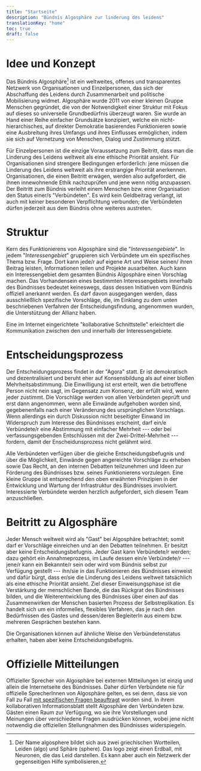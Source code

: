 ```yaml
---
title: "Startseite"
description: "Bündnis Algosphäre zur linderung des leidens"
translationKey: "home"
toc: true
draft: false
---
```


# Idee und Konzept
Das Bündnis Algosphäre[^1] ist ein weltweites, offenes und transparentes  Netzwerk von Organisationen und Einzelpersonen,  das sich der Abschaffung des Leidens durch Zusammenarbeit und politische Mobilisierung widmet. Algosphäre wurde 2011 von einer kleinen Gruppe Menschen gegründet, die von der Notwendigkeit einer Struktur mit Fokus auf dieses so universelle Grundbedürfnis  überzeugt waren. Sie wurde an Hand einer Reihe einfacher Grundsätze  konzipiert, welche ein nicht-hierarchisches, auf direkter Demokratie basierendes Funktionieren sowie eine Ausbreitung ihres Umfangs und ihres Einflusses ermöglichen, indem sie sich auf Vernetzung von Menschen, Dialog und Zustimmung stützt.

Für Einzelpersonen ist die einzige Voraussetzung zum Beitritt, dass man die Linderung des Leidens weltweit als eine ethische Priorität ansieht. Für Organisationen sind strengere Bedingungen erforderlich: jene müssen die Linderung des Leidens weltweit als ihre erstrangige Priorität anerkennen. Organisationen, die einen Beitritt erwägen, werden also aufgefordert, die ihnen innewohnende Ethik nachzuprüfen und jene wenn nötig anzupassen. Der Beitritt zum Bündnis verleiht einem Menschen bzw. einer Organisation den Status  einer/s "Verbündeten". Es wird kein Geldbeitrag verlangt, ist auch mit keiner besonderen Verpflichtung verbunden; die Verbündeten dürfen jederzeit aus dem  Bündnis ohne weiteres austreten.

# Struktur
Kern des Funktionierens von Algosphäre sind die "*Interessengebiete*". In jedem "*Interessengebiet*" gruppieren sich Verbündete um ein spezifisches Thema bzw. Frage. Dort kann jede/r auf eigene Art und Weise seinen/ ihren Beitrag leisten, Informationen teilen und Projekte ausarbeiten. Auch kann ein Interessengebiet dem gesamten Bündnis Algosphäre einen Vorschlag machen. Das Vorhandensein  eines bestimmten  Interessengebiets innerhalb des Bündnisses bedeutet keineswegs, dass dessen Initiativen vom Bündnis offiziell anerkannt werden. Es darf davon ausgegangen werden, dass ausschließlich spezifische Vorschläge, die, im Einklang zu dem unten beschriebenen Verfahren der Entscheidungsfindung, angenommen wurden, die Unterstützung der Allianz haben.

Eine im Internet eingerichtete "kollaborative Schnittstelle" erleichtert die Kommunikation zwischen den und innerhalb der Interessengebiete.

# Entscheidungsprozess
Der Entscheidungsprozess findet in der  "Agora" statt. Er ist demokratisch und dezentralisiert und beruht eher auf Konsensbildung als auf einer bloßen Mehrheitsabstimmung. Die Einwilligung ist erst erteilt, wen die betroffene Person nicht nein sagt, im Gegensatz zum Konsenz, der erfüllt wird, wenn jeder zustimmt. Die Vorschläge werden von allen Verbündeten geprüft und erst dann angenommen, wenn alle Einwände aufgehoben worden sind, gegebenenfalls nach einer Veränderung des ursprünglichen Vorschlags. Wenn allerdings ein durch Diskussion nicht beseitigter Einwand im Widerspruch zum Interesse des Bündnisses erscheint, darf ein/e Verbündete/r eine Abstimmung mit einfacher Mehrheit --- oder bei verfassungsgebenden Entschlüssen mit der Zwei-Drittel-Mehrheit --- fordern, damit der Enscheidunsprozess nicht gelähmt wird.

Alle Verbündeten verfügen über die gleiche Entscheidungsbefugnis und über die Möglichkeit, Einwände gegen angereichte Vorschläge zu erheben sowie Das Recht, an den internen Debatten teilzunehmen und Ideen zur Förderung des Bündnisses bzw. seines Funktionierens vorzulegen. Eine kleine Gruppe ist entsprechend den oben erwähnten Prinzipien in der Entwicklung und Wartung der Infrastruktur des Bündnisses involviert. Interessierte Verbündete werden herzlich aufgefordert, sich diesem Team anzuschließen.

# Beitritt zu Algosphäre
Jeder Mensch weltweit wird als "Gast" bei Algosphäre betrachtet; somit darf er Vorschläge einreichen und an den Debatten teilnehmen. Er besitzt  aber keine Entscheidungsbefugnis. Jeder Gast kann Verbündete/r werden; dazu gehört ein Annahmeprozess, im Laufe dessen ein/e Verbündete/r --- jene/r kann ein Bekannte/r sein oder wird vom Bündnis selbst zur Verfügung gestellt ---  ihn/sie in das Funktionieren des Bündnisses einweist und dafür bürgt, dass er/sie die Linderung des Leidens weltweit tatsächlich als eine ethische Priorität ansieht. Ziel dieser Einweisungsphase ist die Verstärkung der menschlichen Bande, die das Rückgrat des Bündnisses bilden, und die Weiterentwicklung des Bündnisses über einen auf das Zusammenwirken der Menschen basierten Prozess der Selbstreplikation. Es handelt sich um ein informelles, flexibles Verfahren, das je nach den Bedürfnissen des Gastes und dessen/deren BegleiterIn aus einem bzw. mehreren Gesprächen bestehen kann.

Die Organisationen können auf ähnliche Weise den Verbündetenstatus erhalten, haben aber keine Entscheidungsbefugnis.

# Offizielle Mitteilungen
Offizieller Sprecher von Algosphäre bei externen Mitteilungen ist einzig und allein die Internetseite des Bündnisses. Daher dürfen Verbündete nie für offizielle SprecherInnen von Algosphäre gelten, es sei denn, dass sie von Fall zu Fall  [mit spezifischen Fragen beauftragt](/de/uber/fuhrung/mandates) worden sind. In ihrem kollaborativen Informationsblatt  stellt Algosphäre den Verbündeten bzw. Gästen einen Raum zur Verfügung, wo sie ihre Vorstellungen und Meinungen über verschiedene Fragen ausdrücken können, wobei jene nicht notwendig die offiziellen Stellungnahmen des Bündnisses widerspiegeln.

[^1]: Der Name algosphere bildet sich aus zwei griechischen Wortteilen, Leiden (algo) und Sphäre (sphere). Das logo zeigt einen Erdball, mit Neuronen, die das Leid darstellen. Es kann aber auch ein Netzwerk der gegenseitigen Hilfe symbolisieren.

